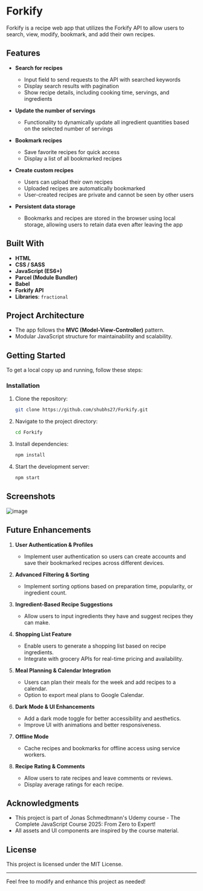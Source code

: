 # Forkify

Forkify is a recipe web app that utilizes the Forkify API to allow users to search, view, modify, bookmark, and add their own recipes.

## Features
- **Search for recipes**
  - Input field to send requests to the API with searched keywords
  - Display search results with pagination
  - Show recipe details, including cooking time, servings, and ingredients

- **Update the number of servings**
  - Functionality to dynamically update all ingredient quantities based on the selected number of servings

- **Bookmark recipes**
  - Save favorite recipes for quick access
  - Display a list of all bookmarked recipes

- **Create custom recipes**
  - Users can upload their own recipes
  - Uploaded recipes are automatically bookmarked
  - User-created recipes are private and cannot be seen by other users

- **Persistent data storage**
  - Bookmarks and recipes are stored in the browser using local storage, allowing users to retain data even after leaving the app


## Built With
- **HTML**
- **CSS / SASS**
- **JavaScript (ES6+)**
- **Parcel (Module Bundler)**
- **Babel**
- **Forkify API**
- **Libraries**: `fractional`


## Project Architecture
- The app follows the **MVC (Model-View-Controller)** pattern.
- Modular JavaScript structure for maintainability and scalability.



## Getting Started

To get a local copy up and running, follow these steps:

### Installation
1. Clone the repository:
   ```sh
   git clone https://github.com/shubhs27/Forkify.git
   ```
2. Navigate to the project directory:
   ```sh
   cd Forkify
   ```
3. Install dependencies:
   ```sh
   npm install
   ```
4. Start the development server:
   ```sh
   npm start
   ```

## Screenshots
![image](https://github.com/user-attachments/assets/398d1acc-bff6-48ac-966b-0d40e90f0fe3)





## Future Enhancements

1. **User Authentication & Profiles**
   - Implement user authentication so users can create accounts and save their bookmarked recipes across different devices.

2. **Advanced Filtering & Sorting**
   - Implement sorting options based on preparation time, popularity, or ingredient count.

3. **Ingredient-Based Recipe Suggestions**
   - Allow users to input ingredients they have and suggest recipes they can make.

4. **Shopping List Feature**
   - Enable users to generate a shopping list based on recipe ingredients.
   - Integrate with grocery APIs for real-time pricing and availability.

5. **Meal Planning & Calendar Integration**
   - Users can plan their meals for the week and add recipes to a calendar.
   - Option to export meal plans to Google Calendar.

6. **Dark Mode & UI Enhancements**
   - Add a dark mode toggle for better accessibility and aesthetics.
   - Improve UI with animations and better responsiveness.

7. **Offline Mode**
   - Cache recipes and bookmarks for offline access using service workers.

8. **Recipe Rating & Comments**
   - Allow users to rate recipes and leave comments or reviews.
   - Display average ratings for each recipe.




## Acknowledgments
- This project is part of Jonas Schmedtmann's Udemy course - The Complete JavaScript Course 2025: From Zero to Expert!
- All assets and UI components are inspired by the course material.

## License
This project is licensed under the MIT License.

---
Feel free to modify and enhance this project as needed!
